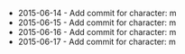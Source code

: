 - 2015-06-14 - Add commit for character: m
- 2015-06-15 - Add commit for character: m
- 2015-06-16 - Add commit for character: m
- 2015-06-17 - Add commit for character: m
